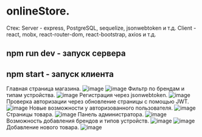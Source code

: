 # onlineStore.
Стек:
Server - express, PostgreSQL, sequelize, jsonwebtoken и т.д.
Client - react, mobx, react-router-dom, react-bootstrap, axios и т.д.

## npm run dev - запуск сервера

## npm start - запуск клиента

Главная страница магазина.
![image](https://user-images.githubusercontent.com/45043894/223233949-e21167db-4cea-4c41-b440-911528877745.png)
![image](https://user-images.githubusercontent.com/45043894/223234050-ad94f842-74cd-4805-b05d-e565e5862035.png)
Фильтр по брендам и типам устройства.
![image](https://user-images.githubusercontent.com/45043894/223234065-7def8e4d-9f8d-4cdc-a838-dcfb71949c07.png)
Регистрация через jsonwebtoken.
![image](https://user-images.githubusercontent.com/45043894/223234403-54cf37db-7454-4738-942e-846ee52ac19a.png)
Проверка авторизации через обновление страницы с помощью JWT.
![image](https://user-images.githubusercontent.com/45043894/223235595-e3221aec-717b-4e92-b5fe-bdae3025bf3d.png)
Новые возможности у авторизованного пользователя.
![image](https://user-images.githubusercontent.com/45043894/223234682-aa762af7-4fd0-4db9-96d0-c84509e3d504.png)
Страницы товара.
![image](https://user-images.githubusercontent.com/45043894/223234813-01f5a1d6-f37e-4a0a-9661-a2cf547e0d93.png)
Панель администратора.
![image](https://user-images.githubusercontent.com/45043894/223234859-c4586318-609c-4715-89ee-500bedd4d397.png)
Возможность добавления брендов и типов устройств.
![image](https://user-images.githubusercontent.com/45043894/223234878-6a105d6e-113d-4775-a593-776ff5964a95.png)
![image](https://user-images.githubusercontent.com/45043894/223234937-aca77fe2-48a6-4026-8cf2-5966adf8ef03.png)
Добавление нового товара.
![image](https://user-images.githubusercontent.com/45043894/223235067-cf201835-259c-4e0b-929c-2ffc2a79c5d9.png)

